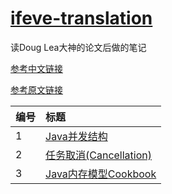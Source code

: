 # [ifeve-translation][duanzx]
读Doug Lea大神的论文后做的笔记     

[参考中文链接](http://ifeve.com/doug-lea/)

[参考原文链接](http://gee.cs.oswego.edu/)

| 编号    | 标题                                    
| :--- | :--------------------------------------- 
| 1    | [Java并发结构][001]                           
| 2    | [任务取消(Cancellation)][002]                           
| 3    | [Java内存模型Cookbook][003]                           

[duanzx]: https://github.com/duanzx/ifeve-translation
[001]: https://github.com/duanzx/ifeve-translation/blob/master/note/20190527/target.md
[002]: https://github.com/duanzx/ifeve-translation/blob/master/note/20190527/target.md
[003]: https://github.com/duanzx/ifeve-translation/blob/master/note/20190527/JavaMemoryModelCookbook.md

     

